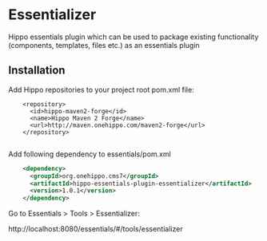 # Essentializer

Hippo essentials plugin which can be used to package existing functionality (components, templates, files etc.) 
as an essentials plugin


## Installation

Add Hippo repositories to your project root pom.xml file: 

```
    <repository>
      <id>hippo-maven2-forge</id>
      <name>Hippo Maven 2 Forge</name>
      <url>http://maven.onehippo.com/maven2-forge</url>
    </repository>
  

```


Add following dependency to essentials/pom.xml


```xml
    <dependency>
      <groupId>org.onehippo.cms7</groupId>
      <artifactId>hippo-essentials-plugin-essentializer</artifactId>
      <version>1.0.1</version>
    </dependency>

```


Go to Essentials > Tools > Essentializer:

http://localhost:8080/essentials/#/tools/essentializer
